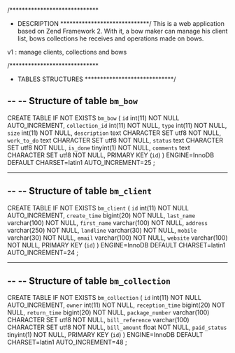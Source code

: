 /*****************************
*   DESCRIPTION
*****************************/
This is a web application based on Zend Framework 2.
With it, a bow maker can manage his client list, bows collections he receives and operations made on bows.

v1 : manage clients, collections and bows

/*****************************
*   TABLES STRUCTURES
*****************************/

--
-- Structure of table `bm_bow`
--

CREATE TABLE IF NOT EXISTS `bm_bow` (
  `id` int(11) NOT NULL AUTO_INCREMENT,
  `collection_id` int(11) NOT NULL,
  `type` int(11) NOT NULL,
  `size` int(11) NOT NULL,
  `description` text CHARACTER SET utf8 NOT NULL,
  `work_to_do` text CHARACTER SET utf8 NOT NULL,
  `status` text CHARACTER SET utf8 NOT NULL,
  `is_done` tinyint(1) NOT NULL,
  `comments` text CHARACTER SET utf8 NOT NULL,
  PRIMARY KEY (`id`)
) ENGINE=InnoDB  DEFAULT CHARSET=latin1 AUTO_INCREMENT=25 ;

-- --------------------------------------------------------

--
-- Structure of table `bm_client`
--

CREATE TABLE IF NOT EXISTS `bm_client` (
  `id` int(11) NOT NULL AUTO_INCREMENT,
  `create_time` bigint(20) NOT NULL,
  `last_name` varchar(100) NOT NULL,
  `first_name` varchar(100) NOT NULL,
  `address` varchar(250) NOT NULL,
  `landline` varchar(30) NOT NULL,
  `mobile` varchar(30) NOT NULL,
  `email` varchar(100) NOT NULL,
  `website` varchar(100) NOT NULL,
  PRIMARY KEY (`id`)
) ENGINE=InnoDB  DEFAULT CHARSET=latin1 AUTO_INCREMENT=24 ;

-- --------------------------------------------------------

--
-- Structure of table `bm_collection`
--

CREATE TABLE IF NOT EXISTS `bm_collection` (
  `id` int(11) NOT NULL AUTO_INCREMENT,
  `owner` int(11) NOT NULL,
  `reception_time` bigint(20) NOT NULL,
  `return_time` bigint(20) NOT NULL,
  `package_number` varchar(100) CHARACTER SET utf8 NOT NULL,
  `bill_reference` varchar(100) CHARACTER SET utf8 NOT NULL,
  `bill_amount` float NOT NULL,
  `paid_status` tinyint(1) NOT NULL,
  PRIMARY KEY (`id`)
) ENGINE=InnoDB  DEFAULT CHARSET=latin1 AUTO_INCREMENT=48 ;
